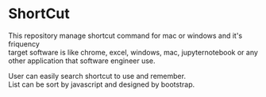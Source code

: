 # ShortCut
This repository manage shortcut command for mac or windows and it's friquency<br>
target software is like chrome, excel, windows, mac, jupyternotebook or any other application that software engineer use.

User can easily search shortcut to use and remember. <br>
List can be sort by javascript and designed by bootstrap.
